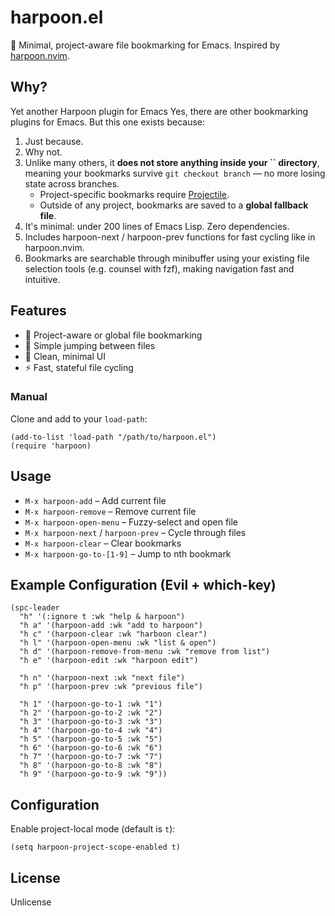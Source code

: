 # harpoon.el

🚀 Minimal, project-aware file bookmarking for Emacs. Inspired by [harpoon.nvim](https://github.com/ThePrimeagen/harpoon).

## Why?
Yet another Harpoon plugin for Emacs 
Yes, there are other bookmarking plugins for Emacs. But this one exists because:

1. Just because.
2. Why not.
3. Unlike many others, it **does not store anything inside your **``** directory**, meaning your bookmarks survive `git checkout branch` — no more losing state across branches.
   - Project-specific bookmarks require [Projectile](https://github.com/bbatsov/projectile).
   - Outside of any project, bookmarks are saved to a **global fallback file**.
4. It's minimal: under 200 lines of Emacs Lisp. Zero dependencies.
5. Includes harpoon-next / harpoon-prev functions for fast cycling like in harpoon.nvim.
6. Bookmarks are searchable through minibuffer using your existing file selection tools (e.g. counsel with fzf), making navigation fast and intuitive.

## Features

- 🔖 Project-aware or global file bookmarking
- 🧭 Simple jumping between files
- 🧼 Clean, minimal UI
- ⚡ Fast, stateful file cycling

### Manual

Clone and add to your `load-path`:

```elisp
(add-to-list 'load-path "/path/to/harpoon.el")
(require 'harpoon)
```

## Usage

- `M-x harpoon-add` – Add current file
- `M-x harpoon-remove` – Remove current file
- `M-x harpoon-open-menu` – Fuzzy-select and open file
- `M-x harpoon-next` / `harpoon-prev` – Cycle through files
- `M-x harpoon-clear` – Clear bookmarks
- `M-x harpoon-go-to-[1-9]` – Jump to nth bookmark

## Example Configuration (Evil + which-key)

```elisp
(spc-leader
  "h" '(:ignore t :wk "help & harpoon")
  "h a" '(harpoon-add :wk "add to harpoon")
  "h c" '(harpoon-clear :wk "harboon clear")
  "h l" '(harpoon-open-menu :wk "list & open")
  "h d" '(harpoon-remove-from-menu :wk "remove from list")
  "h e" '(harpoon-edit :wk "harpoon edit")

  "h n" '(harpoon-next :wk "next file")
  "h p" '(harpoon-prev :wk "previous file")

  "h 1" '(harpoon-go-to-1 :wk "1")
  "h 2" '(harpoon-go-to-2 :wk "2")
  "h 3" '(harpoon-go-to-3 :wk "3")
  "h 4" '(harpoon-go-to-4 :wk "4")
  "h 5" '(harpoon-go-to-5 :wk "5")
  "h 6" '(harpoon-go-to-6 :wk "6")
  "h 7" '(harpoon-go-to-7 :wk "7")
  "h 8" '(harpoon-go-to-8 :wk "8")
  "h 9" '(harpoon-go-to-9 :wk "9"))
```

## Configuration

Enable project-local mode (default is `t`):

```elisp
(setq harpoon-project-scope-enabled t)
```

## License

Unlicense

